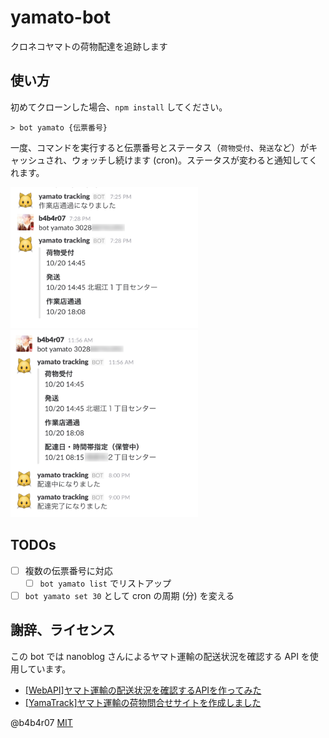yamato-bot
===

クロネコヤマトの荷物配達を追跡します

## 使い方

初めてクローンした場合、`npm install` してください。

```
> bot yamato {伝票番号}
```

一度、コマンドを実行すると伝票番号とステータス（`荷物受付`、`発送`など）がキャッシュされ、ウォッチし続けます (cron)。ステータスが変わると通知してくれます。

<img src="./.i/demo1.png" width="300">

<img src="./.i/demo2.png" width="300">

## TODOs

- [ ] 複数の伝票番号に対応
	- [ ] `bot yamato list` でリストアップ
- [ ] `bot yamato set 30` として cron の周期 (分) を変える

## 謝辞、ライセンス

この bot では nanoblog さんによるヤマト運輸の配送状況を確認する API を使用しています。

- [[WebAPI]ヤマト運輸の配送状況を確認するAPIを作ってみた](http://nanoappli.com/blog/archives/603)
- [[YamaTrack]ヤマト運輸の荷物問合せサイトを作成しました](http://nanoappli.com/blog/archives/787)

@b4b4r07 [MIT](http://b4b4r07.mit-license.org)
 